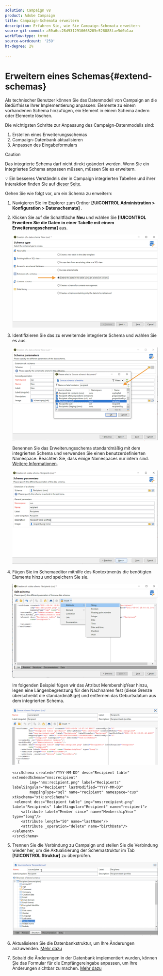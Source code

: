 ```yaml
---
solution: Campaign v8
product: Adobe Campaign
title: Campaign-Schemata erweitern
description: Erfahren Sie, wie Sie Campaign-Schemata erweitern
source-git-commit: a50a6cc28d9312910668205e528888fae5d0b1aa
workflow-type: tm+mt
source-wordcount: '259'
ht-degree: 2%

---
```


# Erweitern eines Schemas{#extend-schemas}

Als technischer Benutzer können Sie das Datenmodell von Campaign an die Bedürfnisse Ihrer Implementierung anpassen: Elemente zu einem vorhandenen Schema hinzufügen, ein Element in einem Schema ändern oder Elemente löschen.

Die wichtigsten Schritte zur Anpassung des Campaign-Datenmodells sind:

1. Erstellen eines Erweiterungsschemas
1. Campaign-Datenbank aktualisieren
1. Anpassen des Eingabeformulars

>[!CAUTION]
>Das integrierte Schema darf nicht direkt geändert werden. Wenn Sie ein integriertes Schema anpassen müssen, müssen Sie es erweitern.

:bulb: Ein besseres Verständnis der in Campaign integrierten Tabellen und ihrer Interaktion finden Sie auf [dieser Seite](datamodel.md).

Gehen Sie wie folgt vor, um ein Schema zu erweitern:

1. Navigieren Sie im Explorer zum Ordner **[!UICONTROL Administration > Konfiguration > Datenschemata]** .
1. Klicken Sie auf die Schaltfläche **Neu** und wählen Sie **[!UICONTROL Erweitern Sie die Daten in einer Tabelle mit einem Erweiterungsschema]** aus.

   ![](assets/extend-schema-option.png)

1. Identifizieren Sie das zu erweiternde integrierte Schema und wählen Sie es aus.

   ![](assets/extend-schema-select.png)

   Benennen Sie das Erweiterungsschema standardmäßig mit dem integrierten Schema und verwenden Sie einen benutzerdefinierten Namespace.  Beachten Sie, dass einige Namespaces nur intern sind. [Weitere Informationen](schemas.md#reserved-namespaces).

   ![](assets/extend-schema-validate.png)

1. Fügen Sie im Schemaeditor mithilfe des Kontextmenüs die benötigten Elemente hinzu und speichern Sie sie.

   ![](assets/extend-schema-edit.png)

   Im folgenden Beispiel fügen wir das Attribut MembershipYear hinzu, legen eine Längenbegrenzung für den Nachnamen fest (diese Grenze überschreibt die standardmäßige) und entfernen das Geburtsdatum aus dem integrierten Schema.

   ![](assets/extend-schema-sample.png)

   ```
   <srcSchema created="YYYY-MM-DD" desc="Recipient table" extendedSchema="nms:recipient"
           img="nms:recipient.png" label="Recipients" labelSingular="Recipient" lastModified="YYYY-MM-DD"
           mappingType="sql" name="recipient" namespace="cus" xtkschema="xtk:srcSchema">
    <element desc="Recipient table" img="nms:recipient.png" label="Recipients" labelSingular="Recipient" name="recipient">
       <attribute label="Member since" name="MembershipYear" type="long"/>
       <attribute length="50" name="lastName"/>
       <attribute _operation="delete" name="birthDate"/>
   </element>
   </srcSchema>
   ```

1. Trennen Sie die Verbindung zu Campaign und stellen Sie die Verbindung wieder her, um die Aktualisierung der Schemastruktur im Tab **[!UICONTROL Struktur]** zu überprüfen.

   ![](assets/extend-schema-structure.png)

1. Aktualisieren Sie die Datenbankstruktur, um Ihre Änderungen anzuwenden. [Mehr dazu](update-database-structure.md)

1. Sobald die Änderungen in der Datenbank implementiert wurden, können Sie das Formular für die Empfängereingabe anpassen, um Ihre Änderungen sichtbar zu machen. [Mehr dazu](forms.md)
